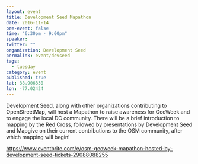 ```yaml
---
layout: event
title: Development Seed Mapathon
date: 2016-11-14
pre-event: false
time: "6:30pm - 9:00pm"
speaker: 
twitter: ""
organization: Development Seed
permalink: event/devseed
tags: 
  - tuesday
category: event
published: true
lat: 38.906330
lon: -77.02424
---
```


Development Seed, along with other organizations contributing to OpenStreetMap, will host a Mapathon to raise awareness for GeoWeek and to engage the local DC community. There will be a brief introduction to mapping by the Red Cross, followed by presentations by Development Seed and Mapgive on their current contributions to the OSM community, after which mapping will begin! 

https://www.eventbrite.com/e/osm-geoweek-mapathon-hosted-by-development-seed-tickets-29088088255
